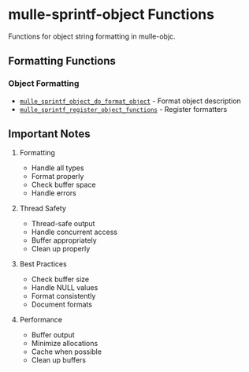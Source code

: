 # mulle-sprintf-object Functions

Functions for object string formatting in mulle-objc.

## Formatting Functions

### Object Formatting
- [`mulle_sprintf_object_do_format_object`](https://www.perplexity.ai/search?q=Please+create+some+detailed+API+documentation+for+the+function+mulle_sprintf_object_do_format_object+of+the+MulleObjC+project+https://github.com/mulle-objc/MulleObjC.+You+will+find+source+code+probably+at+https://github.com/mulle-objc/MulleObjC/blob/master/src/function/mulle-sprintf-object.m+and+the+header+at+https://github.com/mulle-objc/MulleObjC/blob/master/src/function/mulle-sprintf-object.h+and+there+may+also+be+tests+for+it+in+the+test/+folder) - Format object description
- [`mulle_sprintf_register_object_functions`](https://www.perplexity.ai/search?q=Please+create+some+detailed+API+documentation+for+the+function+mulle_sprintf_register_object_functions+of+the+MulleObjC+project+https://github.com/mulle-objc/MulleObjC.+You+will+find+source+code+probably+at+https://github.com/mulle-objc/MulleObjC/blob/master/src/function/mulle-sprintf-object.m+and+the+header+at+https://github.com/mulle-objc/MulleObjC/blob/master/src/function/mulle-sprintf-object.h+and+there+may+also+be+tests+for+it+in+the+test/+folder) - Register formatters

## Important Notes

1. Formatting
   - Handle all types
   - Format properly
   - Check buffer space
   - Handle errors

2. Thread Safety
   - Thread-safe output
   - Handle concurrent access
   - Buffer appropriately
   - Clean up properly

3. Best Practices
   - Check buffer size
   - Handle NULL values
   - Format consistently
   - Document formats

4. Performance
   - Buffer output
   - Minimize allocations
   - Cache when possible
   - Clean up buffers
